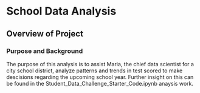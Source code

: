 # School Data Analysis

## Overview of Project

### Purpose and Background
The purpose of this analysis is to assist Maria, the chief data scientist for a city school district, analyze patterns and trends in test scored to make descisions regarding the upcoming school year. Further insight on this can be found in the Student_Data_Challenge_Starter_Code.ipynb anaysis work.
